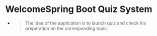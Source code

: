 
# WelcomeSpring Boot Quiz System
- > The idea of the application is to launch quiz and check his preparation on the corresponding topic.


